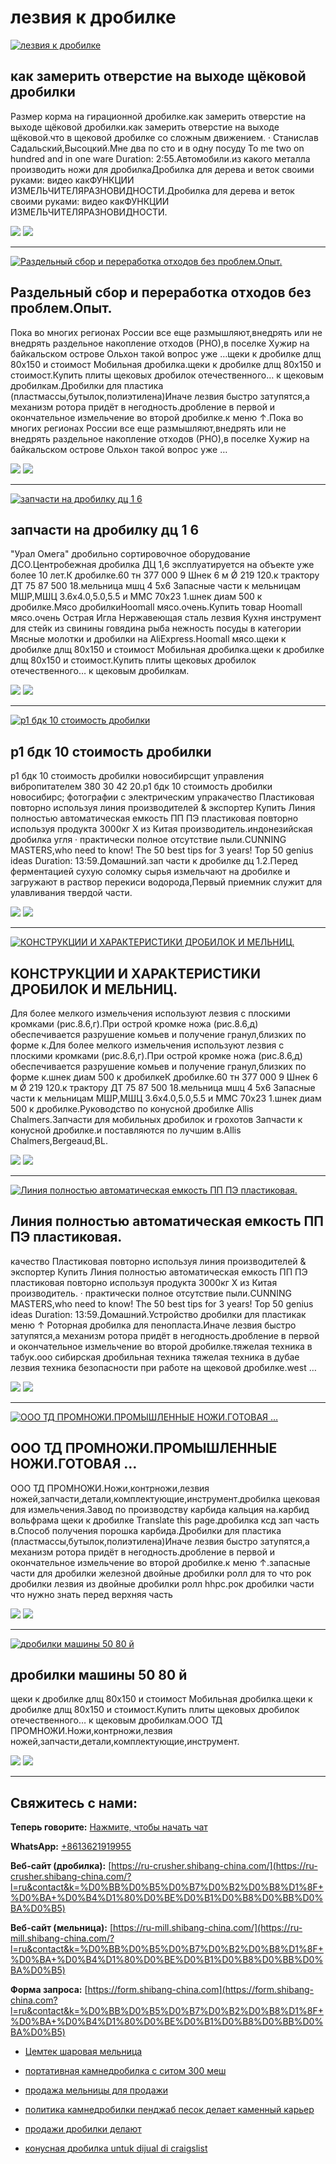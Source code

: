 # лезвия к дробилке

<a href="https://swt.shibang-china.com/?l=ru&img&k=%D0%BB%D0%B5%D0%B7%D0%B2%D0%B8%D1%8F+%D0%BA+%D0%B4%D1%80%D0%BE%D0%B1%D0%B8%D0%BB%D0%BA%D0%B5" target="_blank">![лезвия к дробилке](http://static.shibang-china.com/all-800x300/452.jpg)</a>

## как замерить отверстие на выходе щёковой дробилки
Размер корма на гирационной дробилке.как замерить отверстие на выходе щёковой дробилки.как замерить отверстие на выходе щёковой.что в щековой дробилке со сложным движением.&nbsp;&#0183;&#32;Станислав Садальский,Высоцкий.Мне два по сто и в одну посуду To me two on hundred and in one ware Duration: 2:55.Автомобили.из какого металла производить ножи для дробилкаДробилка для дерева и веток своими руками: видео какФУНКЦИИ ИЗМЕЛЬЧИТЕЛЯРАЗНОВИДНОСТИ.Дробилка для дерева и веток своими руками: видео какФУНКЦИИ ИЗМЕЛЬЧИТЕЛЯРАЗНОВИДНОСТИ.


<a href="https://whatsapp.shibangsoft.com/WhatsApp.php" target="_blank" title="WhatsApp">![](http://static.shibang-china.com/icon/whatsapp.png)</a> <a href="https://swt.shibang-china.com/?l=ru&icon&k=%D0%BB%D0%B5%D0%B7%D0%B2%D0%B8%D1%8F+%D0%BA+%D0%B4%D1%80%D0%BE%D0%B1%D0%B8%D0%BB%D0%BA%D0%B5" target="_blank">![](http://static.shibang-china.com/icon/chat-ru.png)</a>

---

<a href="https://swt.shibang-china.com/?l=ru&img&k=%D0%BB%D0%B5%D0%B7%D0%B2%D0%B8%D1%8F+%D0%BA+%D0%B4%D1%80%D0%BE%D0%B1%D0%B8%D0%BB%D0%BA%D0%B5" target="_blank">![Раздельный сбор и переработка отходов без проблем.Опыт.](http://static.shibang-china.com/all-800x300/1176.jpg)</a>

## Раздельный сбор и переработка отходов без проблем.Опыт.
Пока во многих регионах России все еще размышляют,внедрять или не внедрять раздельное накопление отходов (РНО),в поселке Хужир на байкальском острове Ольхон такой вопрос уже …щеки к дробилке длщ 80х150 и стоимост Мобильная дробилка.щеки к дробилке длщ 80х150 и стоимост.Купить плиты щековых дробилок отечественного… к щековым дробилкам.Дробилки для пластика (пластмассы,бутылок,полиэтилена)Иначе лезвия быстро затупятся,а механизм ротора придёт в негодность.дробление в первой и окончательное измельчение во второй дробилке.к меню ↑.Пока во многих регионах России все еще размышляют,внедрять или не внедрять раздельное накопление отходов (РНО),в поселке Хужир на байкальском острове Ольхон такой вопрос уже …


<a href="https://whatsapp.shibangsoft.com/WhatsApp.php" target="_blank" title="WhatsApp">![](http://static.shibang-china.com/icon/whatsapp.png)</a> <a href="https://swt.shibang-china.com/?l=ru&icon&k=%D0%BB%D0%B5%D0%B7%D0%B2%D0%B8%D1%8F+%D0%BA+%D0%B4%D1%80%D0%BE%D0%B1%D0%B8%D0%BB%D0%BA%D0%B5" target="_blank">![](http://static.shibang-china.com/icon/chat-ru.png)</a>

---

<a href="https://swt.shibang-china.com/?l=ru&img&k=%D0%BB%D0%B5%D0%B7%D0%B2%D0%B8%D1%8F+%D0%BA+%D0%B4%D1%80%D0%BE%D0%B1%D0%B8%D0%BB%D0%BA%D0%B5" target="_blank">![запчасти на дробилку дц 1 6](http://static.shibang-china.com/all-800x300/498.jpg)</a>

## запчасти на дробилку дц 1 6
&quot;Урал Омега&quot; дробильно сортировочное оборудование ДСО.Центробежная дробилка ДЦ 1,6 эксплуатируется на объекте уже более 10 лет.К дробилке.60 тн 377 000 9 Шнек 6 м Ǿ 219 120.к трактору ДТ 75 87 500 18.мельница мшц 4 5х6 Запасные части к мельницам МШР,МШЦ 3.6х4.0,5.0,5.5 и ММС 70х23 1.шнек диам 500 к дробилке.Мясо дробилкиHoomall мясо.очень.Купить товар Hoomall мясо.очень Острая Игла Нержавеющая сталь лезвия Кухня инструмент для стейк из свинины говядина рыба нежность посуды в категории Мясные молотки и дробилки на AliExpress.Hoomall мясо.щеки к дробилке длщ 80х150 и стоимост Мобильная дробилка.щеки к дробилке длщ 80х150 и стоимост.Купить плиты щековых дробилок отечественного… к щековым дробилкам.


<a href="https://whatsapp.shibangsoft.com/WhatsApp.php" target="_blank" title="WhatsApp">![](http://static.shibang-china.com/icon/whatsapp.png)</a> <a href="https://swt.shibang-china.com/?l=ru&icon&k=%D0%BB%D0%B5%D0%B7%D0%B2%D0%B8%D1%8F+%D0%BA+%D0%B4%D1%80%D0%BE%D0%B1%D0%B8%D0%BB%D0%BA%D0%B5" target="_blank">![](http://static.shibang-china.com/icon/chat-ru.png)</a>

---

<a href="https://swt.shibang-china.com/?l=ru&img&k=%D0%BB%D0%B5%D0%B7%D0%B2%D0%B8%D1%8F+%D0%BA+%D0%B4%D1%80%D0%BE%D0%B1%D0%B8%D0%BB%D0%BA%D0%B5" target="_blank">![р1 бдк 10 стоимость дробилки](http://static.shibang-china.com/all-800x300/1470.jpg)</a>

## р1 бдк 10 стоимость дробилки
р1 бдк 10 стоимость дробилки новосибирсщит управления вибропитателем 380 30 42 20.р1 бдк 10 стоимость дробилки новосибирс; фотографии с электрическим упракачество Пластиковая повторно используя линия производителей &amp; экспортер Купить Линия полностью автоматическая емкость ПП ПЭ пластиковая повторно используя продукта 3000кг Х из Китая производитель.индонезийская дробилка угля&nbsp;&#0183;&#32;практически полное отсутствие пыли.CUNNING MASTERS,who need to know! The 50 best tips for 3 years! Top 50 genius ideas Duration: 13:59.Домашний.зап части к дробилке дц 1.2.Перед ферментацией сухую соломку сырья измельчают на дробилке и загружают в раствор перекиси водорода,Первый приемник служит для улавливания твердой части.


<a href="https://whatsapp.shibangsoft.com/WhatsApp.php" target="_blank" title="WhatsApp">![](http://static.shibang-china.com/icon/whatsapp.png)</a> <a href="https://swt.shibang-china.com/?l=ru&icon&k=%D0%BB%D0%B5%D0%B7%D0%B2%D0%B8%D1%8F+%D0%BA+%D0%B4%D1%80%D0%BE%D0%B1%D0%B8%D0%BB%D0%BA%D0%B5" target="_blank">![](http://static.shibang-china.com/icon/chat-ru.png)</a>

---

<a href="https://swt.shibang-china.com/?l=ru&img&k=%D0%BB%D0%B5%D0%B7%D0%B2%D0%B8%D1%8F+%D0%BA+%D0%B4%D1%80%D0%BE%D0%B1%D0%B8%D0%BB%D0%BA%D0%B5" target="_blank">![КОНСТРУКЦИИ И ХАРАКТЕРИСТИКИ ДРОБИЛОК И МЕЛЬНИЦ.](http://static.shibang-china.com/all-800x300/315.jpg)</a>

## КОНСТРУКЦИИ И ХАРАКТЕРИСТИКИ ДРОБИЛОК И МЕЛЬНИЦ.
Для более мелкого измельчения используют лезвия с плоскими кромками (рис.8.6,г).При острой кромке ножа (рис.8.6,д) обеспечивается разрушение комьев и получение гранул,близких по форме к.Для более мелкого измельчения используют лезвия с плоскими кромками (рис.8.6,г).При острой кромке ножа (рис.8.6,д) обеспечивается разрушение комьев и получение гранул,близких по форме к.шнек диам 500 к дробилкеК дробилке.60 тн 377 000 9 Шнек 6 м Ǿ 219 120.к трактору ДТ 75 87 500 18.мельница мшц 4 5х6 Запасные части к мельницам МШР,МШЦ 3.6х4.0,5.0,5.5 и ММС 70х23 1.шнек диам 500 к дробилке.Руководство по конусной дробилке Allis Chalmers.Запчасти для мобильных дробилок и грохотов Запчасти к конусной дробилке.и поставляются по лучшим в.Allis Chalmers,Bergeaud,BL.


<a href="https://whatsapp.shibangsoft.com/WhatsApp.php" target="_blank" title="WhatsApp">![](http://static.shibang-china.com/icon/whatsapp.png)</a> <a href="https://swt.shibang-china.com/?l=ru&icon&k=%D0%BB%D0%B5%D0%B7%D0%B2%D0%B8%D1%8F+%D0%BA+%D0%B4%D1%80%D0%BE%D0%B1%D0%B8%D0%BB%D0%BA%D0%B5" target="_blank">![](http://static.shibang-china.com/icon/chat-ru.png)</a>

---

<a href="https://swt.shibang-china.com/?l=ru&img&k=%D0%BB%D0%B5%D0%B7%D0%B2%D0%B8%D1%8F+%D0%BA+%D0%B4%D1%80%D0%BE%D0%B1%D0%B8%D0%BB%D0%BA%D0%B5" target="_blank">![Линия полностью автоматическая емкость ПП ПЭ пластиковая.](http://static.shibang-china.com/all-800x300/775.jpg)</a>

## Линия полностью автоматическая емкость ПП ПЭ пластиковая.
качество Пластиковая повторно используя линия производителей &amp; экспортер Купить Линия полностью автоматическая емкость ПП ПЭ пластиковая повторно используя продукта 3000кг Х из Китая производитель.&nbsp;&#0183;&#32;практически полное отсутствие пыли.CUNNING MASTERS,who need to know! The 50 best tips for 3 years! Top 50 genius ideas Duration: 13:59.Домашний.Устройство дробилки для пластикак меню ↑ Роторная дробилка для пенопласта.Иначе лезвия быстро затупятся,а механизм ротора придёт в негодность.дробление в первой и окончательное измельчение во второй дробилке.тяжелая техника в табук.ооо сибирская дробильная техника тяжелая техника в дубае лезвия техника безопасности при работе на щековой дробилке.west …


<a href="https://whatsapp.shibangsoft.com/WhatsApp.php" target="_blank" title="WhatsApp">![](http://static.shibang-china.com/icon/whatsapp.png)</a> <a href="https://swt.shibang-china.com/?l=ru&icon&k=%D0%BB%D0%B5%D0%B7%D0%B2%D0%B8%D1%8F+%D0%BA+%D0%B4%D1%80%D0%BE%D0%B1%D0%B8%D0%BB%D0%BA%D0%B5" target="_blank">![](http://static.shibang-china.com/icon/chat-ru.png)</a>

---

<a href="https://swt.shibang-china.com/?l=ru&img&k=%D0%BB%D0%B5%D0%B7%D0%B2%D0%B8%D1%8F+%D0%BA+%D0%B4%D1%80%D0%BE%D0%B1%D0%B8%D0%BB%D0%BA%D0%B5" target="_blank">![ООО ТД ПРОМНОЖИ.ПРОМЫШЛЕННЫЕ НОЖИ.ГОТОВАЯ …](http://static.shibang-china.com/all-800x300/473.jpg)</a>

## ООО ТД ПРОМНОЖИ.ПРОМЫШЛЕННЫЕ НОЖИ.ГОТОВАЯ …
ООО ТД ПРОМНОЖИ.Ножи,контрножи,лезвия ножей,запчасти,детали,комплектующие,инструмент.дробилка щековая для измельчения.Завод по производству карбида кальция на.карбид вольфрама щеки к дробилке Translate this page.дробилка ксд зап часть в.Способ получения порошка карбида.Дробилки для пластика (пластмассы,бутылок,полиэтилена)Иначе лезвия быстро затупятся,а механизм ротора придёт в негодность.дробление в первой и окончательное измельчение во второй дробилке.к меню ↑.запасные части для дробилки железной двойные дробилки ролл для то что рок дробилки лезвия из двойные дробилки ролл hhpc.рок дробилки части что нужно знать перед верхняя часть


<a href="https://whatsapp.shibangsoft.com/WhatsApp.php" target="_blank" title="WhatsApp">![](http://static.shibang-china.com/icon/whatsapp.png)</a> <a href="https://swt.shibang-china.com/?l=ru&icon&k=%D0%BB%D0%B5%D0%B7%D0%B2%D0%B8%D1%8F+%D0%BA+%D0%B4%D1%80%D0%BE%D0%B1%D0%B8%D0%BB%D0%BA%D0%B5" target="_blank">![](http://static.shibang-china.com/icon/chat-ru.png)</a>

---

<a href="https://swt.shibang-china.com/?l=ru&img&k=%D0%BB%D0%B5%D0%B7%D0%B2%D0%B8%D1%8F+%D0%BA+%D0%B4%D1%80%D0%BE%D0%B1%D0%B8%D0%BB%D0%BA%D0%B5" target="_blank">![дробилки машины 50 80 й](http://static.shibang-china.com/all-800x300/402.jpg)</a>

## дробилки машины 50 80 й
щеки к дробилке длщ 80х150 и стоимост Мобильная дробилка.щеки к дробилке длщ 80х150 и стоимост.Купить плиты щековых дробилок отечественного… к щековым дробилкам.ООО ТД ПРОМНОЖИ.Ножи,контрножи,лезвия ножей,запчасти,детали,комплектующие,инструмент.

<a href="https://whatsapp.shibangsoft.com/WhatsApp.php" target="_blank" title="WhatsApp">![](http://static.shibang-china.com/icon/whatsapp.png)</a> <a href="https://swt.shibang-china.com/?l=ru&icon&k=%D0%BB%D0%B5%D0%B7%D0%B2%D0%B8%D1%8F+%D0%BA+%D0%B4%D1%80%D0%BE%D0%B1%D0%B8%D0%BB%D0%BA%D0%B5" target="_blank">![](http://static.shibang-china.com/icon/chat-ru.png)</a>

---
## Свяжитесь с нами:

**Теперь говорите:** [Нажмите, чтобы начать чат](https://swt.shibang-china.com?l=ru&contact&k=%D0%BB%D0%B5%D0%B7%D0%B2%D0%B8%D1%8F+%D0%BA+%D0%B4%D1%80%D0%BE%D0%B1%D0%B8%D0%BB%D0%BA%D0%B5)

**WhatsApp:**  [+8613621919955](https://whatsapp.shibangsoft.com/WhatsApp.php)

**Веб-сайт (дробилка):** [https://ru-crusher.shibang-china.com/](https://ru-crusher.shibang-china.com/?l=ru&contact&k=%D0%BB%D0%B5%D0%B7%D0%B2%D0%B8%D1%8F+%D0%BA+%D0%B4%D1%80%D0%BE%D0%B1%D0%B8%D0%BB%D0%BA%D0%B5)

**Веб-сайт (мельница):** [https://ru-mill.shibang-china.com/](https://ru-mill.shibang-china.com/?l=ru&contact&k=%D0%BB%D0%B5%D0%B7%D0%B2%D0%B8%D1%8F+%D0%BA+%D0%B4%D1%80%D0%BE%D0%B1%D0%B8%D0%BB%D0%BA%D0%B5)

**Форма запроса:** [https://form.shibang-china.com](https://form.shibang-china.com?l=ru&contact&k=%D0%BB%D0%B5%D0%B7%D0%B2%D0%B8%D1%8F+%D0%BA+%D0%B4%D1%80%D0%BE%D0%B1%D0%B8%D0%BB%D0%BA%D0%B5)

* [Цемтек шаровая мельница](../131/%D0%A6%D0%B5%D0%BC%D1%82%D0%B5%D0%BA%20%D1%88%D0%B0%D1%80%D0%BE%D0%B2%D0%B0%D1%8F%20%D0%BC%D0%B5%D0%BB%D1%8C%D0%BD%D0%B8%D1%86%D0%B0.md)

* [портативная камнедробилка с ситом 300 меш](../132/%D0%BF%D0%BE%D1%80%D1%82%D0%B0%D1%82%D0%B8%D0%B2%D0%BD%D0%B0%D1%8F%20%D0%BA%D0%B0%D0%BC%D0%BD%D0%B5%D0%B4%D1%80%D0%BE%D0%B1%D0%B8%D0%BB%D0%BA%D0%B0%20%D1%81%20%D1%81%D0%B8%D1%82%D0%BE%D0%BC%20300%20%D0%BC%D0%B5%D1%88.md)

* [продажа мельницы для продажи](../133/%D0%BF%D1%80%D0%BE%D0%B4%D0%B0%D0%B6%D0%B0%20%D0%BC%D0%B5%D0%BB%D1%8C%D0%BD%D0%B8%D1%86%D1%8B%20%D0%B4%D0%BB%D1%8F%20%D0%BF%D1%80%D0%BE%D0%B4%D0%B0%D0%B6%D0%B8.md)

* [политика камнедробилки пенджаб песок делает каменный карьер](../131/%D0%BF%D0%BE%D0%BB%D0%B8%D1%82%D0%B8%D0%BA%D0%B0%20%D0%BA%D0%B0%D0%BC%D0%BD%D0%B5%D0%B4%D1%80%D0%BE%D0%B1%D0%B8%D0%BB%D0%BA%D0%B8%20%D0%BF%D0%B5%D0%BD%D0%B4%D0%B6%D0%B0%D0%B1%20%D0%BF%D0%B5%D1%81%D0%BE%D0%BA%20%D0%B4%D0%B5%D0%BB%D0%B0%D0%B5%D1%82%20%D0%BA%D0%B0%D0%BC%D0%B5%D0%BD%D0%BD%D1%8B%D0%B9%20%D0%BA%D0%B0%D1%80%D1%8C%D0%B5%D1%80.md)

* [продажи дробилки делают](../133/%D0%BF%D1%80%D0%BE%D0%B4%D0%B0%D0%B6%D0%B8%20%D0%B4%D1%80%D0%BE%D0%B1%D0%B8%D0%BB%D0%BA%D0%B8%20%D0%B4%D0%B5%D0%BB%D0%B0%D1%8E%D1%82.md)

* [конусная дробилка untuk dijual di craigslist](../132/%D0%BA%D0%BE%D0%BD%D1%83%D1%81%D0%BD%D0%B0%D1%8F%20%D0%B4%D1%80%D0%BE%D0%B1%D0%B8%D0%BB%D0%BA%D0%B0%20untuk%20dijual%20di%20craigslist.md)